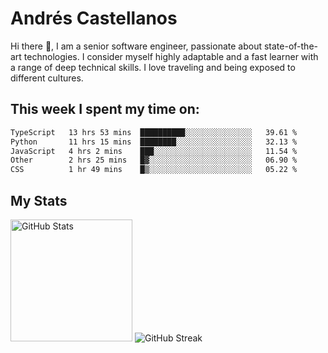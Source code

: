 # Andrés Castellanos

Hi there 👋, I am a senior software engineer, passionate about state-of-the-art technologies. I consider myself highly adaptable and a fast learner with a range of deep technical skills. I love traveling and being exposed to different cultures.

## This week I spent my time on:

<!--START_SECTION:waka-->

```txt
TypeScript   13 hrs 53 mins  ██████████░░░░░░░░░░░░░░░   39.61 %
Python       11 hrs 15 mins  ████████░░░░░░░░░░░░░░░░░   32.13 %
JavaScript   4 hrs 2 mins    ███░░░░░░░░░░░░░░░░░░░░░░   11.54 %
Other        2 hrs 25 mins   █▓░░░░░░░░░░░░░░░░░░░░░░░   06.90 %
CSS          1 hr 49 mins    █▒░░░░░░░░░░░░░░░░░░░░░░░   05.22 %
```

<!--END_SECTION:waka-->

## My Stats

<img height="195" src="https://github-readme-stats.vercel.app/api?username=andrescv&show_icons=true&theme=onedark&hide_border=true&card_width=495" alt="GitHub Stats" />

<img src="https://streak-stats.demolab.com?user=andrescv&theme=one-dark-pro&hide_border=true" alt="GitHub Streak" />
